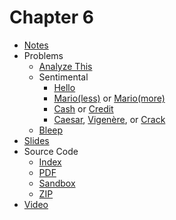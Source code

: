 # Chapter 6

* [Notes](notes)
* Problems
  * [Analyze This](https://docs.cs50.net/2019/ap/problems/analyze/analyze.html)
  * Sentimental
    * [Hello](https://docs.cs50.net/2019/ap/problems/sentimental/hello/sentimental.html)
    * [Mario(less)](https://docs.cs50.net/2019/ap/problems/sentimental/mario/less/sentimental.html) or [Mario(more)](https://docs.cs50.net/2019/ap/problems/sentimental/mario/more/sentimental.html)
    * [Cash](https://docs.cs50.net/2019/ap/problems/sentimental/cash/sentimental.html) or [Credit](https://docs.cs50.net/2019/ap/problems/sentimental/credit/sentimental.html)
    * [Caesar](https://docs.cs50.net/2019/ap/problems/sentimental/caesar/sentimental.html), [Vigenère](https://docs.cs50.net/2019/ap/problems/sentimental/vigenere/sentimental.html), or [Crack](https://docs.cs50.net/2019/ap/problems/sentimental/crack/sentimental.html)
  * [Bleep](https://docs.cs50.net/2019/ap/problems/bleep/bleep.html)
* [Slides](https://cdn.cs50.net/2018/fall/lectures/6/lecture6.pdf)
* Source Code
  * [Index](https://cdn.cs50.net/2018/fall/lectures/6/src6/)
  * [PDF](https://cdn.cs50.net/2018/fall/lectures/6/src6.pdf)
  * [Sandbox](https://sandbox.cs50.io/bf2e6473-45bc-4ac4-bee2-7cd9b89aa6a8)
  * [ZIP](https://cdn.cs50.net/2018/fall/lectures/6/src6.zip)
* [Video](https://video.cs50.net/2018/fall/lectures/6)
